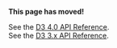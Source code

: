 **This page has moved!**

See the [D3 4.0 API Reference](https://github.com/d3/d3/blob/master/API.md#scales-d3-scale).
<br>See the [D3 3.x API Reference](https://github.com/d3/d3-3.x-api-reference/blob/master/Time-Scales.md).
